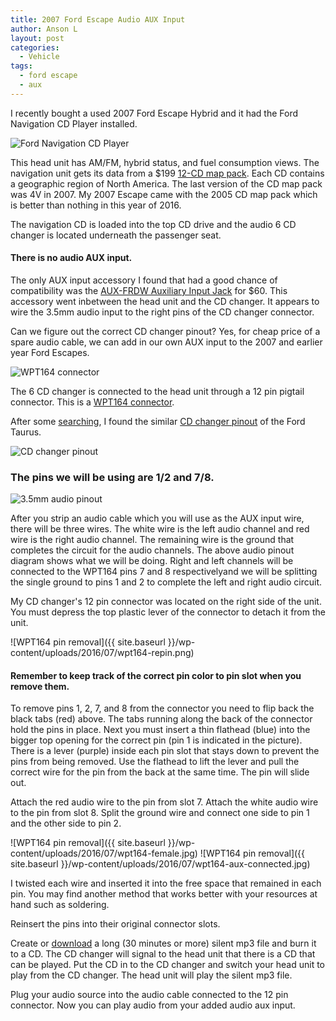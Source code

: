```yaml
---
title: 2007 Ford Escape Audio AUX Input
author: Anson L
layout: post
categories:
  - Vehicle
tags:
  - ford escape
  - aux
---
```


I recently bought a used 2007 Ford Escape Hybrid and it had the Ford Navigation CD Player installed. 

![Ford Navigation CD Player](https://web.archive.org/web/20160710001031/http://i.ebayimg.com/images/g/-FgAAOSw1ZBUtq~H/s-l1600.jpg "Ford Navigation CD Player")

This head unit has AM/FM, hybrid status, and fuel consumption views. The navigation unit gets its data from a $199 [12-CD map pack](http://ford.navigation.com/product/Catalog/Catalog_Ford_EscapeHybrid_2007/Ford-North-America-Map-12-CD-Set-Version-4V/sku/U0016-0030-707/en_US/FordNA/USD). Each CD contains a geographic region of North America. The last version of the CD map pack was 4V in 2007. My 2007 Escape came with the 2005 CD map pack which is better than nothing in this year of 2016.

The navigation CD is loaded into the top CD drive and the audio 6 CD changer is located underneath the passenger seat. 

#### There is no audio AUX input. 

The only AUX input accessory I found that had a good chance of compatibility was the [AUX-FRDW Auxiliary Input Jack](http://www.discountcarstereo.com/AUX-FRDW.html) for $60. This accessory went inbetween the head unit and the CD changer. It appears to wire the 3.5mm audio input to the right pins of the CD changer connector. 

Can we figure out the correct CD changer pinout? Yes, for cheap price of a spare audio cable, we can add in our own AUX input to the 2007 and earlier year Ford Escapes. 

![WPT164 connector](https://web.archive.org/web/20160710010327/http://www.discountcarstereo.com/images/D/_ford12.jpg "WPT164 connector")

The 6 CD changer is connected to the head unit through a 12 pin pigtail connector. This is a [WPT164 connector](http://www.fordparts.com/fileuploads/cmsfiles/pigtailidentificationkit.pdf). 

After some [searching](https://www.google.com/search?q=ford+cd+changer+pinout&espv=2&biw=1440&bih=799&source=lnms&tbm=isch&sa=X&ved=0ahUKEwjrq6fo2efNAhXGlR4KHfSMADgQ_AUIBigB#), I found the similar [CD changer pinout](https://web.archive.org/web/20151102133458/http://www.taurusclub.com/forum/attachments/electronics-security-audio-visual/34387d1106003765-cd-changer-interface-cdchanger_pinout.jpg) of the Ford Taurus. 

![CD changer pinout](https://web.archive.org/web/20151102133458/http://www.taurusclub.com/forum/attachments/electronics-security-audio-visual/34387d1106003765-cd-changer-interface-cdchanger_pinout.jpg "CD changer pinout")

### The pins we will be using are 1/2 and 7/8. 

![3.5mm audio pinout](https://web.archive.org/web/20160710011317/http://cdn.head-fi.org/8/85/857c0c0a_stereo-adapter-1-4-to-rca.png "3.5mm audio pinout")

After you strip an audio cable which you will use as the AUX input wire, there will be three wires. The white wire is the left audio channel and red wire is the right audio channel. The remaining wire is the ground that completes the circuit for the audio channels. The above audio pinout diagram shows what we will be doing. Right and left channels will be connected to the WPT164 pins 7 and 8 respectivelyand we will be splitting the single ground to pins 1 and 2 to complete the left and right audio circuit.

My CD changer's 12 pin connector was located on the right side of the unit. You must depress the top plastic lever of the connector to detach it from the unit. 

![WPT164 pin removal]({{ site.baseurl }}/wp-content/uploads/2016/07/wpt164-repin.png)

#### Remember to keep track of the correct pin color to pin slot when you remove them.

To remove pins 1, 2, 7, and 8 from the connector you need to flip back the black tabs (red) above. The tabs running along the back of the connector hold the pins in place. Next you must insert a thin flathead (blue) into the bigger top opening for the correct pin (pin 1 is indicated in the picture). There is a lever (purple) inside each pin slot that stays down to prevent the pins from being removed. Use the flathead to lift the lever and pull the correct wire for the pin from the back at the same time. The pin will slide out.

Attach the red audio wire to the pin from slot 7. Attach the white audio wire to the pin from slot 8. Split the ground wire and connect one side to pin 1 and the other side to pin 2. 

![WPT164 pin removal]({{ site.baseurl }}/wp-content/uploads/2016/07/wpt164-female.jpg) ![WPT164 pin removal]({{ site.baseurl }}/wp-content/uploads/2016/07/wpt164-aux-connected.jpg)

I twisted each wire and inserted it into the free space that remained in each pin. You may find another method that works better with your resources at hand such as soldering. 

Reinsert the pins into their original connector slots. 

Create or [download](http://duramecho.com/Misc/SilentCd/) a long (30 minutes or more) silent mp3 file and burn it to a CD. The CD changer will signal to the head unit that there is a CD that can be played. Put the CD in to the CD changer and switch your head unit to play from the CD changer. The head unit will play the silent mp3 file. 

Plug your audio source into the audio cable connected to the 12 pin connector. Now you can play audio from your added audio aux input.